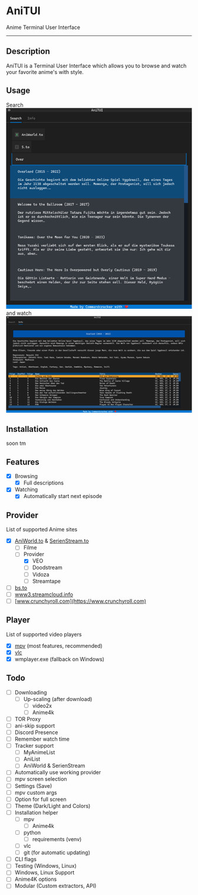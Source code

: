 # AniTUI

Anime Terminal User Interface

---

## Description

AniTUI is a Terminal User Interface which allows you to browse and watch your favorite anime's with style. 

## Usage

Search
![Search](.README/Search.png)
and watch
![Watch](.README/Watch.png)

## Installation

soon tm

## Features

- [x] Browsing
  - [x] Full descriptions
- [x] Watching
  - [x] Automatically start next episode

## Provider

List of supported Anime sites

- [x] [AniWorld.to](https://aniworld.to) & [SerienStream.to](https://186.2.175.5)
  - [ ] Filme
  - [ ] Provider
      - [x] VEO
      - [ ] Doodstream
      - [ ] Vidoza
      - [ ] Streamtape
- [ ] [bs.to](https://bs.to/)
- [ ] [www3.streamcloud.info](https://www3.streamcloud.info/)
- [ ] [www.crunchyroll.com](https://www.crunchyroll.com)

## Player

List of supported video players

- [x] [mpv](https://mpv.io/) (most features, recommended)
- [x] [vlc](https://www.videolan.org/vlc/)
- [x] wmplayer.exe (fallback on Windows)

## Todo

- [ ] Downloading
  - [ ] Up-scaling (after download)
    - [ ] video2x
    - [ ] Anime4k
- [ ] TOR Proxy
- [ ] ani-skip support
- [ ] Discord Presence
- [ ] Remember watch time
- [ ] Tracker support
  - [ ] MyAnimeList
  - [ ] AniList
  - [ ] AniWorld & SerienStream
- [ ] Automatically use working provider
- [ ] mpv screen selection
- [ ] Settings (Save)
- [ ] mpv custom args
- [ ] Option for full screen
- [ ] Theme (Dark/Light and Colors)
- [ ] Installation helper
  - [ ] mpv
    - [ ] Anime4k
  - [ ] python
    - [ ] requirements (venv)
  - [ ] vlc
  - [ ] git (for automatic updating)
- [ ] CLI flags
- [ ] Testing (Windows, Linux)
- [ ] Windows, Linux Support
- [ ] Anime4K options
- [ ] Modular (Custom extractors, API)
